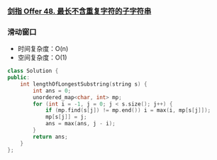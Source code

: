 ### [剑指 Offer 48. 最长不含重复字符的子字符串](https://leetcode-cn.com/problems/zui-chang-bu-han-zhong-fu-zi-fu-de-zi-zi-fu-chuan-lcof/)

### 滑动窗口

- 时间复杂度：O(n)
- 空间复杂度：O(1)

```c++
class Solution {
public:
    int lengthOfLongestSubstring(string s) {
        int ans = 0;
        unordered_map<char, int> mp;
        for (int i = -1, j = 0; j < s.size(); j++) {
            if (mp.find(s[j]) != mp.end()) i = max(i, mp[s[j]]);
            mp[s[j]] = j;
            ans = max(ans, j - i);
        }
        return ans;
    }
};
```
